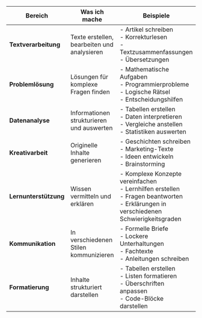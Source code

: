 | Bereich | Was ich mache | Beispiele |
|---------|---------------|-----------|
| **Textverarbeitung** | Texte erstellen, bearbeiten und analysieren | - Artikel schreiben<br>- Korrekturlesen<br>- Textzusammenfassungen<br>- Übersetzungen |
| **Problemlösung** | Lösungen für komplexe Fragen finden | - Mathematische Aufgaben<br>- Programmierprobleme<br>- Logische Rätsel<br>- Entscheidungshilfen |
| **Datenanalyse** | Informationen strukturieren und auswerten | - Tabellen erstellen<br>- Daten interpretieren<br>- Vergleiche anstellen<br>- Statistiken auswerten |
| **Kreativarbeit** | Originelle Inhalte generieren | - Geschichten schreiben<br>- Marketing-Texte<br>- Ideen entwickeln<br>- Brainstorming |
| **Lernunterstützung** | Wissen vermitteln und erklären | - Komplexe Konzepte vereinfachen<br>- Lernhilfen erstellen<br>- Fragen beantworten<br>- Erklärungen in verschiedenen Schwierigkeitsgraden |
| **Kommunikation** | In verschiedenen Stilen kommunizieren | - Formelle Briefe<br>- Lockere Unterhaltungen<br>- Fachtexte<br>- Anleitungen schreiben |
| **Formatierung** | Inhalte strukturiert darstellen | - Tabellen erstellen<br>- Listen formatieren<br>- Überschriften anpassen<br>- Code-Blöcke darstellen |